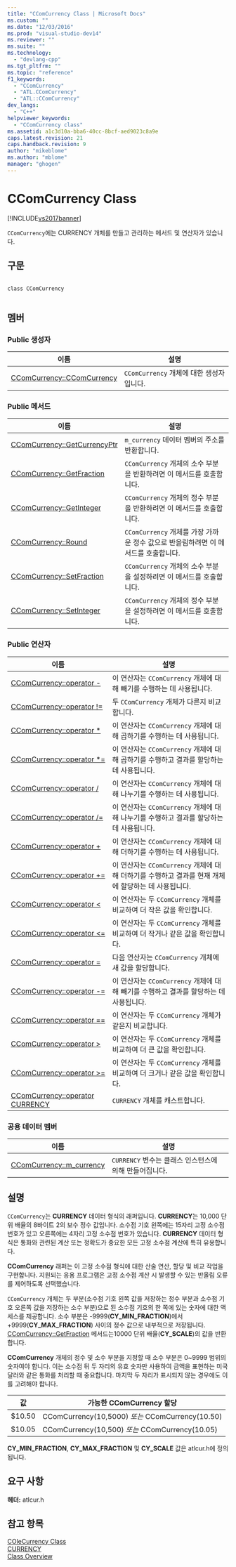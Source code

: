 ```yaml
---
title: "CComCurrency Class | Microsoft Docs"
ms.custom: ""
ms.date: "12/03/2016"
ms.prod: "visual-studio-dev14"
ms.reviewer: ""
ms.suite: ""
ms.technology: 
  - "devlang-cpp"
ms.tgt_pltfrm: ""
ms.topic: "reference"
f1_keywords: 
  - "CComCurrency"
  - "ATL.CComCurrency"
  - "ATL::CComCurrency"
dev_langs: 
  - "C++"
helpviewer_keywords: 
  - "CComCurrency class"
ms.assetid: a1c3d10a-bba6-40cc-8bcf-aed9023c8a9e
caps.latest.revision: 21
caps.handback.revision: 9
author: "mikeblome"
ms.author: "mblome"
manager: "ghogen"
---
```

# CComCurrency Class
[!INCLUDE[vs2017banner](../../assembler/inline/includes/vs2017banner.md)]

`CComCurrency`에는 CURRENCY 개체를 만들고 관리하는 메서드 및 연산자가 있습니다.  
  
## 구문  
  
```  
  
class CComCurrency  
  
```  
  
## 멤버  
  
### Public 생성자  
  
|이름|설명|  
|--------|--------|  
|[CComCurrency::CComCurrency](../Topic/CComCurrency::CComCurrency.md)|`CComCurrency` 개체에 대한 생성자입니다.|  
  
### Public 메서드  
  
|이름|설명|  
|--------|--------|  
|[CComCurrency::GetCurrencyPtr](../Topic/CComCurrency::GetCurrencyPtr.md)|`m_currency` 데이터 멤버의 주소를 반환합니다.|  
|[CComCurrency::GetFraction](../Topic/CComCurrency::GetFraction.md)|`CComCurrency` 개체의 소수 부분을 반환하려면 이 메서드를 호출합니다.|  
|[CComCurrency::GetInteger](../Topic/CComCurrency::GetInteger.md)|`CComCurrency` 개체의 정수 부분을 반환하려면 이 메서드를 호출합니다.|  
|[CComCurrency::Round](../Topic/CComCurrency::Round.md)|`CComCurrency` 개체를 가장 가까운 정수 값으로 반올림하려면 이 메서드를 호출합니다.|  
|[CComCurrency::SetFraction](../Topic/CComCurrency::SetFraction.md)|`CComCurrency` 개체의 소수 부분을 설정하려면 이 메서드를 호출합니다.|  
|[CComCurrency::SetInteger](../Topic/CComCurrency::SetInteger.md)|`CComCurrency` 개체의 정수 부분을 설정하려면 이 메서드를 호출합니다.|  
  
### Public 연산자  
  
|이름|설명|  
|--------|--------|  
|[CComCurrency::operator \-](../Topic/CComCurrency::operator%20-2.md)|이 연산자는 `CComCurrency` 개체에 대해 빼기를 수행하는 데 사용됩니다.|  
|[CComCurrency::operator \!\=](../Topic/CComCurrency::operator%20!=.md)|두 `CComCurrency` 개체가 다른지 비교합니다.|  
|[CComCurrency::operator \*](../Topic/CComCurrency::operator%20*.md)|이 연산자는 `CComCurrency` 개체에 대해 곱하기를 수행하는 데 사용됩니다.|  
|[CComCurrency::operator \*\=](../Topic/CComCurrency::operator%20*=.md)|이 연산자는 `CComCurrency` 개체에 대해 곱하기를 수행하고 결과를 할당하는 데 사용됩니다.|  
|[CComCurrency::operator \/](../Topic/CComCurrency::operator%20-1.md)|이 연산자는 `CComCurrency` 개체에 대해 나누기를 수행하는 데 사용됩니다.|  
|[CComCurrency::operator \/\=](../Topic/CComCurrency::operator%20-=2.md)|이 연산자는 `CComCurrency` 개체에 대해 나누기를 수행하고 결과를 할당하는 데 사용됩니다.|  
|[CComCurrency::operator \+](../Topic/CComCurrency::operator%20+.md)|이 연산자는 `CComCurrency` 개체에 대해 더하기를 수행하는 데 사용됩니다.|  
|[CComCurrency::operator \+\=](../Topic/CComCurrency::operator%20+=.md)|이 연산자는 `CComCurrency` 개체에 대해 더하기를 수행하고 결과를 현재 개체에 할당하는 데 사용됩니다.|  
|[CComCurrency::operator \<](../Topic/CComCurrency::operator%20%3C.md)|이 연산자는 두 `CComCurrency` 개체를 비교하여 더 작은 값을 확인합니다.|  
|[CComCurrency::operator \<\=](../Topic/CComCurrency::operator%20%3C=.md)|이 연산자는 두 `CComCurrency` 개체를 비교하여 더 작거나 같은 값을 확인합니다.|  
|[CComCurrency::operator \=](../Topic/CComCurrency::operator%20=.md)|다음 연산자는 `CComCurrency` 개체에 새 값을 할당합니다.|  
|[CComCurrency::operator \-\=](../Topic/CComCurrency::operator%20-=1.md)|이 연산자는 `CComCurrency` 개체에 대해 빼기를 수행하고 결과를 할당하는 데 사용됩니다.|  
|[CComCurrency::operator \=\=](../Topic/CComCurrency::operator%20==.md)|이 연산자는 두 `CComCurrency` 개체가 같은지 비교합니다.|  
|[CComCurrency::operator \>](../Topic/CComCurrency::operator%20%3E.md)|이 연산자는 두 `CComCurrency` 개체를 비교하여 더 큰 값을 확인합니다.|  
|[CComCurrency::operator \>\=](../Topic/CComCurrency::operator%20%3E=.md)|이 연산자는 두 `CComCurrency` 개체를 비교하여 더 크거나 같은 값을 확인합니다.|  
|[CComCurrency::operator CURRENCY](../Topic/CComCurrency::operator%20CURRENCY.md)|`CURRENCY` 개체를 캐스트합니다.|  
  
### 공용 데이터 멤버  
  
|이름|설명|  
|--------|--------|  
|[CComCurrency::m\_currency](../Topic/CComCurrency::m_currency.md)|`CURRENCY` 변수는 클래스 인스턴스에 의해 만들어집니다.|  
  
## 설명  
 `CComCurrency`는 **CURRENCY** 데이터 형식의 래퍼입니다.  **CURRENCY**는 10,000 단위 배율의 8바이트 2의 보수 정수 값입니다.  소수점 기호 왼쪽에는 15자리 고정 소수점 번호가 있고 오른쪽에는 4자리 고정 소수점 번호가 있습니다.   **CURRENCY** 데이터 형식은 통화와 관련된 계산 또는 정확도가 중요한 모든 고정 소수점 계산에 특히 유용합니다.  
  
 **CComCurrency** 래퍼는 이 고정 소수점 형식에 대한 산술 연산, 할당 및 비교 작업을 구현합니다.  지원되는 응용 프로그램은 고정 소수점 계산 시 발생할 수 있는 반올림 오류를 제어하도록 선택했습니다.  
  
 `CComCurrency` 개체는 두 부분\(소수점 기호 왼쪽 값을 저장하는 정수 부분과 소수점 기호 오른쪽 값을 저장하는 소수 부분\)으로 된 소수점 기호의 한 쪽에 있는 숫자에 대한 액세스를 제공합니다.  소수 부분은 \-9999\(**CY\_MIN\_FRACTION**\)에서 \+9999\(**CY\_MAX\_FRACTION**\) 사이의 정수 값으로 내부적으로 저장됩니다.  [CComCurrency::GetFraction](../Topic/CComCurrency::GetFraction.md) 메서드는10000 단위 배율\(**CY\_SCALE**\)의 값을 반환합니다.  
  
 **CComCurrency** 개체의 정수 및 소수 부분을 지정할 때 소수 부분은 0~9999 범위의 숫자여야 합니다.  이는 소수점 뒤 두 자리의 유효 숫자만 사용하여 금액을 표현하는 미국 달러와 같은 통화를 처리할 때 중요합니다.  마지막 두 자리가 표시되지 않는 경우에도 이를 고려해야 합니다.  
  
|값|가능한 CComCurrency 할당|  
|-------|-------------------------|  
|$10.50|CComCurrency\(10,5000\) *또는* CComCurrency\(10.50\)|  
|$10.05|CComCurrency\(10,500\) *또는* CComCurrency\(10.05\)|  
  
 **CY\_MIN\_FRACTION**, **CY\_MAX\_FRACTION** 및 **CY\_SCALE** 값은 atlcur.h에 정의됩니다.  
  
## 요구 사항  
 **헤더:** atlcur.h  
  
## 참고 항목  
 [COleCurrency Class](../../mfc/reference/colecurrency-class.md)   
 [CURRENCY](http://msdn.microsoft.com/ko-kr/5e81273c-7289-45c7-93c0-32c1553f708e)   
 [Class Overview](../../atl/atl-class-overview.md)